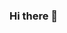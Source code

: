 ### Hi there 👋

<!--
**dlrjsdn5012/dlrjsdn5012** is a ✨ _special_ ✨ repository because its `README.md` (this file) appears on your GitHub profile.

Here are some ideas to get you started:

><
